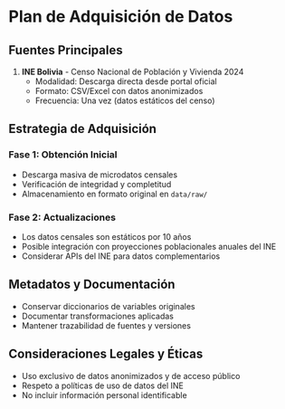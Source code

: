 # Plan de Adquisición de Datos

## Fuentes Principales
1. **INE Bolivia** - Censo Nacional de Población y Vivienda 2024
   - Modalidad: Descarga directa desde portal oficial
   - Formato: CSV/Excel con datos anonimizados
   - Frecuencia: Una vez (datos estáticos del censo)

## Estrategia de Adquisición
### Fase 1: Obtención Inicial
- Descarga masiva de microdatos censales
- Verificación de integridad y completitud
- Almacenamiento en formato original en `data/raw/`

### Fase 2: Actualizaciones
- Los datos censales son estáticos por 10 años
- Posible integración con proyecciones poblacionales anuales del INE
- Considerar APIs del INE para datos complementarios

## Metadatos y Documentación
- Conservar diccionarios de variables originales
- Documentar transformaciones aplicadas
- Mantener trazabilidad de fuentes y versiones

## Consideraciones Legales y Éticas
- Uso exclusivo de datos anonimizados y de acceso público
- Respeto a políticas de uso de datos del INE
- No incluir información personal identificable